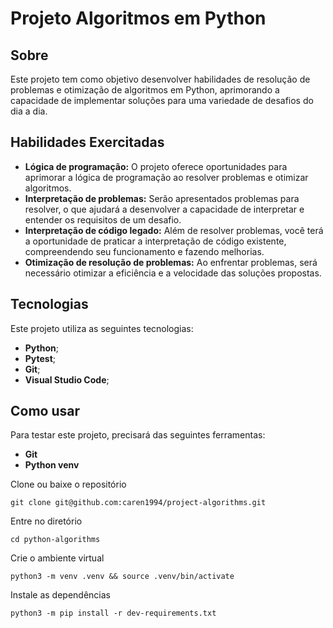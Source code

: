 # Projeto Algoritmos em Python

## Sobre
Este projeto tem como objetivo desenvolver habilidades de resolução de problemas e otimização de algoritmos em Python, aprimorando a capacidade de implementar soluções para uma variedade de desafios do dia a dia.

## Habilidades Exercitadas
- **Lógica de programação:** O projeto oferece oportunidades para aprimorar a lógica de programação ao resolver problemas e otimizar algoritmos.
- **Interpretação de problemas:** Serão apresentados problemas para resolver, o que ajudará a desenvolver a capacidade de interpretar e entender os requisitos de um desafio.
- **Interpretação de código legado:** Além de resolver problemas, você terá a oportunidade de praticar a interpretação de código existente, compreendendo seu funcionamento e fazendo melhorias.
- **Otimização de resolução de problemas:** Ao enfrentar problemas, será necessário otimizar a eficiência e a velocidade das soluções propostas.


## Tecnologias
Este projeto utiliza as seguintes tecnologias:

- **Python**;
- **Pytest**;
- **Git**;
- **Visual Studio Code**;

## Como usar
Para testar este projeto, precisará das seguintes ferramentas:

- **Git**
- **Python venv**

Clone ou baixe o repositório
```
git clone git@github.com:caren1994/project-algorithms.git
```
Entre no diretório
```
cd python-algorithms
```

Crie o ambiente virtual
```
python3 -m venv .venv && source .venv/bin/activate
```

Instale as dependências
```
python3 -m pip install -r dev-requirements.txt
```
